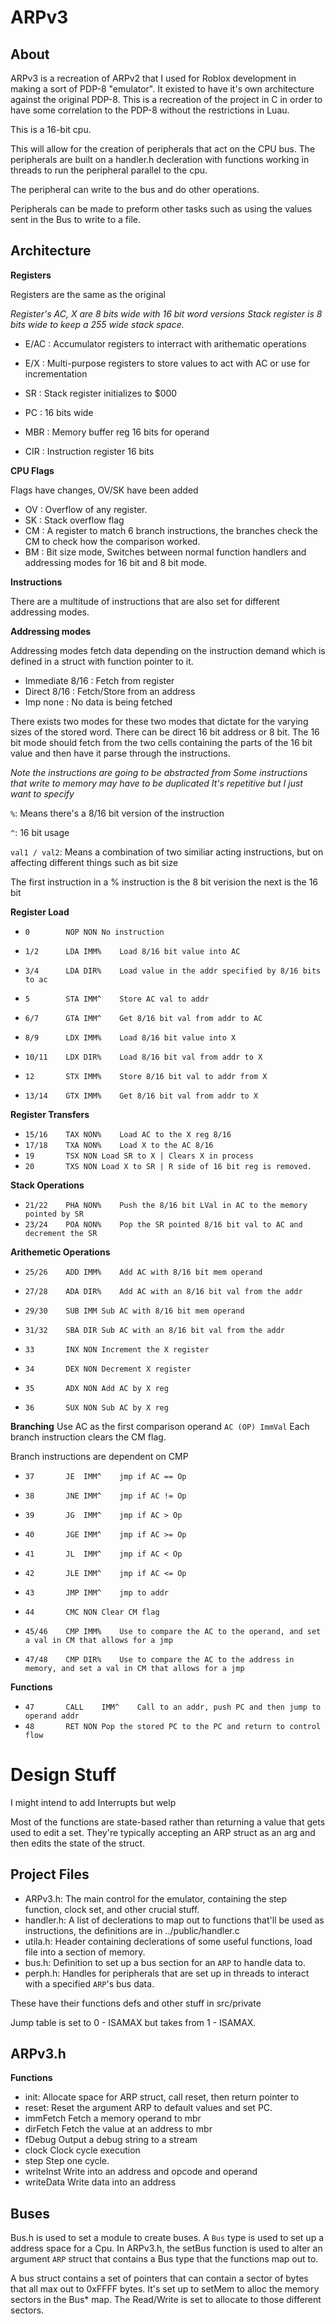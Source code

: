 ARPv3
===================

About
-------------------

ARPv3 is a recreation of ARPv2 that I used for Roblox development in making a sort of PDP-8 "emulator".
It existed to have it's own architecture against the original PDP-8. This is a recreation of the project
in C in order to have some correlation to the PDP-8 without the restrictions in Luau.

This is a 16-bit cpu.

This will allow for the creation of peripherals that act on the CPU bus. The peripherals are built on a handler.h decleration with
functions working in threads to run the peripheral parallel to the cpu.

The peripheral can write to the bus and do other operations.

Peripherals can be made to preform other tasks such as using the values sent in the Bus to write to a file.


Architecture
-------------------

**Registers**

Registers are the same as the original

_Register's AC, X are 8 bits wide with 16 bit word versions_
_Stack register is 8 bits wide to keep a 255 wide stack space._

* E/AC : Accumulator registers to interract with arithematic operations
* E/X  : Multi-purpose registers to store values to act with AC or use for incrementation
* SR : Stack register initializes to $000
* PC : 16 bits wide

* MBR : Memory buffer reg 16 bits for operand
* CIR : Instruction register 16 bits


**CPU Flags**

Flags have changes, OV/SK have been added

* OV : Overflow of any register.
* SK : Stack overflow flag
* CM : A register to match 6 branch instructions, the branches check the CM to check how the comparison worked.
* BM : Bit size mode, Switches between normal function handlers and addressing modes for 16 bit and 8 bit mode.

**Instructions**

There are a multitude of instructions that are also set for different addressing modes.

**Addressing modes**

Addressing modes fetch data depending on the instruction demand which is defined in a struct with function pointer to it.

* Immediate 8/16	: Fetch from register
* Direct    8/16	: Fetch/Store from an address
* Imp	    none	: No data is being fetched

There exists two modes for these two modes that dictate for the varying sizes of the stored word. There can be direct 16 bit address or 8 bit.
The 16 bit mode should fetch from the two cells containing the parts of the 16 bit value and then have it parse through the instructions.

_Note the instructions are going to be abstracted from
Some instructions that write to memory may have to be duplicated
It's repetitive but I just want to specify_

`%`: Means there's a 8/16 bit version of the instruction

`^`: 16 bit usage

`val1 / val2`: Means a combination of two similiar acting instructions, but on affecting different things such as bit size

The first instruction in a % instruction is the 8 bit verision the next is the 16 bit

**Register Load**
* `0		NOP	NON	No instruction`
* `1/2		LDA	IMM%	Load 8/16 bit value into AC`
* `3/4		LDA	DIR%	Load value in the addr specified by 8/16 bits to ac`

* `5		STA	IMM^	Store AC val to addr`
* `6/7		GTA	IMM^	Get 8/16 bit val from addr to AC`

* `8/9		LDX	IMM%	Load 8/16 bit value into X`
* `10/11	LDX	DIR%	Load 8/16 bit val from addr to X`

* `12		STX	IMM%	Store 8/16 bit val to addr from X`
* `13/14	GTX	IMM%	Get 8/16 bit val from addr to X`

**Register Transfers**
* `15/16	TAX	NON%	Load AC to the X reg 8/16`
* `17/18	TXA	NON%	Load X to the AC 8/16`
* `19		TSX	NON	Load SR to X | Clears X in process`
* `20		TXS	NON	Load X to SR | R side of 16 bit reg is removed.`

**Stack Operations**
* `21/22	PHA	NON%	Push the 8/16 bit LVal in AC to the memory pointed by SR`
* `23/24	POA	NON%	Pop the SR pointed 8/16 bit val to AC and decrement the SR`

**Arithemetic Operations**
* `25/26	ADD	IMM%	Add AC with 8/16 bit mem operand`
* `27/28	ADA	DIR%	Add AC with an 8/16 bit val from the addr`

* `29/30	SUB	IMM	Sub AC with 8/16 bit mem operand`
* `31/32	SBA	DIR	Sub AC with an 8/16 bit val from the addr`

* `33		INX	NON	Increment the X register`
* `34		DEX	NON	Decrement X register`

* `35		ADX	NON	Add AC by X reg`
* `36		SUX	NON	Sub AC by X reg`

**Branching**
Use AC as the first comparison operand
`AC (OP) ImmVal`
Each branch instruction clears the CM flag.

Branch instructions are dependent on CMP
* `37		JE	IMM^	jmp if AC == Op`
* `38		JNE	IMM^	jmp if AC != Op`
* `39		JG	IMM^	jmp if AC > Op`
* `40		JGE	IMM^	jmp if AC >= Op`
* `41		JL	IMM^	jmp if AC < Op`
* `42		JLE	IMM^	jmp if AC <= Op`

* `43		JMP	IMM^	jmp to addr`
* `44		CMC	NON	Clear CM flag`

* `45/46	CMP	IMM%	Use to compare the AC to the operand, and set a val in CM that allows for a jmp`
* `47/48	CMP	DIR%	Use to compare the AC to the address in memory, and set a val in CM that allows for a jmp`

**Functions**
* `47		CALL	IMM^	Call to an addr, push PC and then jump to operand addr`
* `48		RET	NON	Pop the stored PC to the PC and return to control flow`




Design Stuff
============
I might intend to add Interrupts but welp

Most of the functions are state-based rather than returning a value that gets used to edit a set. They're typically accepting an ARP struct as an arg and then edits the state
of the struct.

Project Files
-------------------
* ARPv3.h: The main control for the emulator, containing the step function, clock set, and other crucial stuff.
* handler.h: A list of declerations to map out to functions that'll be used as instructions, the definitions are in ../public/handler.c
* utila.h: Header containing declerations of some useful functions, load file into a section of memory.
* bus.h: Definition to set up a bus section for an `ARP` to handle data to.
* perph.h: Handles for peripherals that are set up in threads to interact with a specified `ARP`'s bus data.
	
These have their functions defs and other stuff in src/private

Jump table is set to 0 - ISAMAX but takes from 1 - ISAMAX.


ARPv3.h
-----------------
**Functions**
* init:		Allocate space for ARP struct, call reset, then return pointer to
* reset:	Reset the argument ARP to default values and set PC.
* immFetch	Fetch a memory operand to mbr
* dirFetch	Fetch the value at an address to mbr
* fDebug	Output a debug string to a stream
* clock		Clock cycle execution
* step		Step one cycle.
* writeInst	Write into an address and opcode and operand
* writeData	Write data into an address 

Buses
------------
Bus.h is used to set a module to create buses. A `Bus` type is used to set up a address space for a Cpu.
In ARPv3.h, the setBus function is used to alter an argument `ARP` struct that contains a Bus type that the functions map out to.

A bus struct contains a set of pointers that can contain a sector of bytes that all max out to 0xFFFF bytes. It's set up to setMem to alloc the memory sectors in the Bus* map. The Read/Write is set to
allocate to those different sectors.




